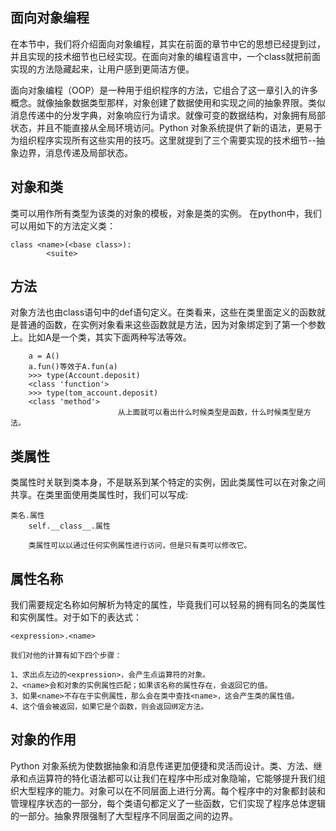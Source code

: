 ## 面向对象编程 ##

在本节中，我们将介绍面向对象编程，其实在前面的章节中它的思想已经提到过，并且实现的技术细节也已经实现。在面向对象的编程语言中，一个class就把前面实现的方法隐藏起来，让用户感到更简洁方便。

面向对象编程（OOP）是一种用于组织程序的方法，它组合了这一章引入的许多概念。就像抽象数据类型那样，对象创建了数据使用和实现之间的抽象界限。类似消息传递中的分发字典，对象响应行为请求。就像可变的数据结构，对象拥有局部状态，并且不能直接从全局环境访问。Python 对象系统提供了新的语法，更易于为组织程序实现所有这些实用的技巧。这里就提到了三个需要实现的技术细节--抽象边界，消息传递及局部状态。

## 对象和类 ##

类可以用作所有类型为该类的对象的模板，对象是类的实例。
在python中，我们可以用如下的方法定义类：

    class <name>(<base class>):
            <suite>

## 方法 ##

对象方法也由class语句中的def语句定义。在类看来，这些在类里面定义的函数就是普通的函数，在实例对象看来这些函数就是方法，因为对象绑定到了第一个参数上。比如A是一个类，其实下面两种写法等效。
    
        a = A()
        a.fun()等效于A.fun(a)
        >>> type(Account.deposit)
        <class 'function'>
        >>> type(tom_account.deposit)
        <class 'method'>
                            从上面就可以看出什么时候类型是函数，什么时候类型是方法。

## 类属性 ##

类属性时关联到类本身，不是联系到某个特定的实例，因此类属性可以在对象之间共享。在类里面使用类属性时，我们可以写成:

    类名.属性
        self.__class__.属性

        类属性可以以通过任何实例属性进行访问，但是只有类可以修改它。

## 属性名称 ##

我们需要规定名称如何解析为特定的属性，毕竟我们可以轻易的拥有同名的类属性和实例属性。对于如下的表达式：

    <expression>.<name>

    我们对他的计算有如下四个步骤：

    1、求出点左边的<expression>，会产生点运算符的对象。  
    2、<name>会和对象的实例属性匹配；如果该名称的属性存在，会返回它的值。  
    3、如果<name>不存在于实例属性，那么会在类中查找<name>，这会产生类的属性值。  
    4、这个值会被返回，如果它是个函数，则会返回绑定方法。


## 对象的作用 ##

Python 对象系统为使数据抽象和消息传递更加便捷和灵活而设计。类、方法、继承和点运算符的特化语法都可以让我们在程序中形成对象隐喻，它能够提升我们组织大型程序的能力。对象可以在不同层面上进行分离。每个程序中的对象都封装和管理程序状态的一部分，每个类语句都定义了一些函数，它们实现了程序总体逻辑的一部分。抽象界限强制了大型程序不同层面之间的边界。
